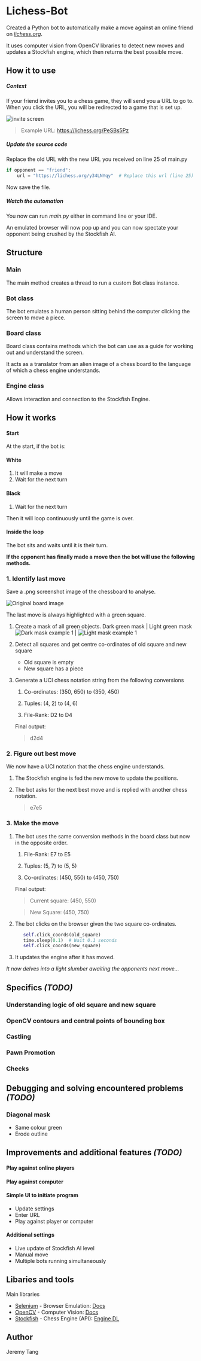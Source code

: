 
# Lichess-Bot

Created a Python bot to automatically make a move against an online friend on *[lichess.org](https://lichess.org/)*.


It uses computer vision from OpenCV libraries to detect new moves and updates a Stockfish engine, which then returns the best possible move.


## How it to use
##### Context
If your friend invites you to a chess game, they will send you a URL to go to.
When you click the URL, you will be redirected to a game that is set up.

![invite screen](readme/challengefriendscreen.png)

> Example URL: https://lichess.org/PeSBs5Pz

##### Update the source code

Replace the old URL with the new URL you received on line 25 of main.py
```py
if opponent == "friend":
    url = "https://lichess.org/y34LNYqy"  # Replace this url (line 25)
```
Now save the file. 

##### Watch the automation

You now can run _main.py_ either in command line or your IDE.

An emulated browser will now pop up and you can now spectate your opponent being crushed by the Stockfish AI.

## Structure
### Main
The main method creates a thread to run a custom Bot class instance. 

### Bot class
The bot emulates a human person sitting behind the computer clicking the screen to move a piece.

### Board class
Board class contains methods which the bot can use as a guide for working out and understand the screen.

It acts as a translator from an alien image of a chess board to the language of which a chess engine understands.

### Engine class
Allows interaction and connection to the Stockfish Engine.

## How it works

#### Start
At the start, if the bot is:

#### White
1. It will make a move 
2. Wait for the next turn

#### Black
1. Wait for the next turn

Then it will loop continuously until the game is over.

#### Inside the loop

The bot sits and waits until it is their turn.

**If the opponent has finally made a move then the bot will use the following methods.**


### 1. Identify last move
Save a .png screenshot image of the chessboard to analyse.

![Original board image](/readme/original_1.PNG)

The last move is always highlighted with a green square.

1. Create a mask of all green objects.
   Dark green mask | Light green mask
   ![Dark mask example 1](/readme/dark_mask_1.PNG) | ![Light mask example 1](/readme/light_mask_1.PNG)


2. Detect all squares and get centre co-ordinates of old square and new square
   - Old square is empty
   - New square has a piece

2. Generate a UCI chess notation string from the following conversions
   1. Co-ordinates: (350, 650) to (350, 450)
   
   2. Tuples: (4, 2) to (4, 6)
   
   3. File-Rank: D2 to D4 
   
   Final output:
   > d2d4

### 2. Figure out best move

We now have a UCI notation that the chess engine understands.

1. The Stockfish engine is fed the new move to update the positions.

2. The bot asks for the next best move and is replied with another chess notation.

   > e7e5


### 3. Make the move

1. The bot uses the same conversion methods in the board class but now in the opposite order.
   1. File-Rank: E7 to E5 
   
   2. Tuples: (5, 7) to (5, 5)
   
   3. Co-ordinates: (450, 550) to (450, 750)
   
   Final output:
   > Current square: (450, 550) 

   > New Square: (450, 750)

2. The bot clicks on the browser given the two square co-ordinates.
    ```py
       self.click_coords(old_square)
       time.sleep(0.1)  # Wait 0.1 seconds
       self.click_coords(new_square)
    ```

3. It updates the engine after it has moved.

*It now delves into a light slumber awaiting the opponents next move...*

## Specifics **_(TODO)_**

### Understanding logic of old square and new square

### OpenCV contours and central points of bounding box

### Castling

### Pawn Promotion

### Checks

## Debugging and solving encountered problems **_(TODO)_**

### Diagonal mask
- Same colour green
- Erode outline

## Improvements and additional features **_(TODO)_**
#### Play against online players
#### Play against computer
#### Simple UI to initiate program
- Update settings
- Enter URL
- Play against player or computer
#### Additional settings
- Live update of Stockfish AI level
- Manual move
- Multiple bots running simultaneously

## Libaries and tools
Main libraries
* [Selenium](https://pypi.org/project/selenium/) - Browser Emulation: [Docs](https://selenium-python.readthedocs.io/)
* [OpenCV](https://pypi.org/project/opencv-python/) - Computer Vision: [Docs](https://opencv-python-tutroals.readthedocs.io/en/latest/py_tutorials/py_tutorials.html)
* [Stockfish](https://pypi.org/project/stockfish/) - Chess Engine (API): [Engine DL](https://stockfishchess.org/)


## Author
Jeremy Tang
